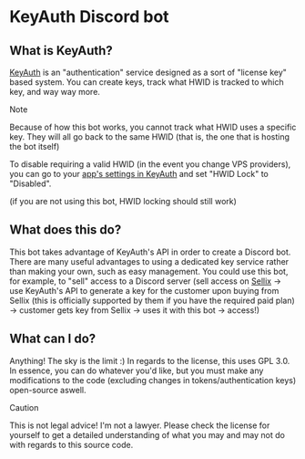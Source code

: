# KeyAuth Discord bot

## What is KeyAuth?
[KeyAuth](https://keyauth.cc) is an "authentication" service designed as a sort of "license key" based system. You can create keys, track what HWID is tracked to which key, and way way more.
> [!NOTE]
> Because of how this bot works, you cannot track what HWID uses a specific key. They will all go back to the same HWID (that is, the one that is hosting the bot itself)
> 
> To disable requiring a valid HWID (in the event you change VPS providers), you can go to your [app's settings in KeyAuth](https://keyauth.cc/app/?page=app-settings) and set "HWID Lock" to "Disabled".
>
> (if you are not using this bot, HWID locking should still work)


## What does this do?
This bot takes advantage of KeyAuth's API in order to create a Discord bot. There are many useful advantages to using a dedicated key service rather than making your own, such as easy management.
You could use this bot, for example, to "sell" access to a Discord server (sell access on [Sellix](https://sellix.io) -> use KeyAuth's API to generate a key for the customer upon buying from Sellix (this is officially supported by them if you have the required paid plan) -> customer gets key from Sellix -> uses it with this bot -> access!)


## What can I do?
Anything! The sky is the limit :) In regards to the license, this uses GPL 3.0. In essence, you can do whatever you'd like, but you must make any modifications to the code (excluding changes in tokens/authentication keys) open-source aswell. 
> [!CAUTION]
> This is not legal advice! I'm not a lawyer. Please check the license for yourself to get a detailed understanding of what you may and may not do with regards to this source code.
